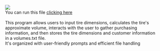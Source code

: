 <picture><img src="https://img.shields.io/badge/TIRE%20VOLUME-purple?label=py"></picture><br>
You can run this file <a href="https://www.online-python.com/GcPsVAtmEO" target="_blank">clicking here</a><br>
<br>
This program allows users to input tire dimensions, calculates the tire's approximate volume, interacts with the user to gather purchasing information, and then stores the tire dimensions and customer information in a volumes.txt file.<br>
It's organized with user-friendly prompts and efficient file handling
